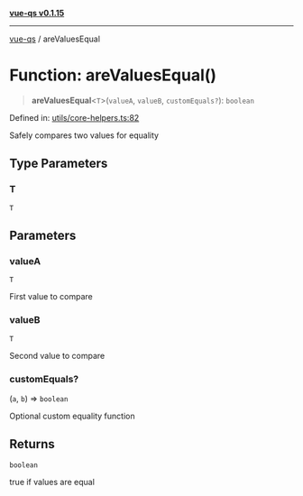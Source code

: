 [**vue-qs v0.1.15**](../README.md)

***

[vue-qs](../README.md) / areValuesEqual

# Function: areValuesEqual()

> **areValuesEqual**\<`T`\>(`valueA`, `valueB`, `customEquals?`): `boolean`

Defined in: [utils/core-helpers.ts:82](https://github.com/iamsomraj/vue-qs/blob/c6723d94881f5a2550faa61b4e51be4507991c23/src/utils/core-helpers.ts#L82)

Safely compares two values for equality

## Type Parameters

### T

`T`

## Parameters

### valueA

`T`

First value to compare

### valueB

`T`

Second value to compare

### customEquals?

(`a`, `b`) => `boolean`

Optional custom equality function

## Returns

`boolean`

true if values are equal
